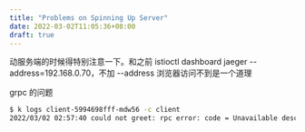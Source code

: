 ```yaml
---
title: "Problems on Spinning Up Server"
date: 2022-03-02T11:05:36+08:00
draft: true
---
```


动服务端的时候得特别注意一下。和之前 istioctl dashboard jaeger --address=192.168.0.70，不加 --address 浏览器访问不到是一个道理

grpc 的问题

```bash
$ k logs client-5994698fff-mdw56 -c client
2022/03/02 02:57:40 could not greet: rpc error: code = Unavailable desc = upstream connect error or disconnect/reset before headers. reset reason: connection failure, transport failure reason: delayed connect error: 111
```